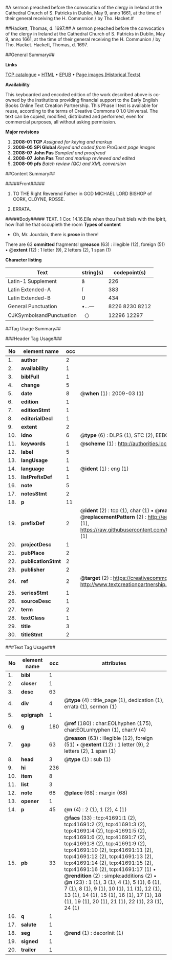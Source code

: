 #A sermon preached before the convocation of the clergy in Ireland at the Cathedral Church of S. Patricks in Dublin, May 9, anno 1661, at the time of their general receiving the H. Communion / by Tho. Hacket.#

##Hackett, Thomas, d. 1697.##
A sermon preached before the convocation of the clergy in Ireland at the Cathedral Church of S. Patricks in Dublin, May 9, anno 1661, at the time of their general receiving the H. Communion / by Tho. Hacket.
Hackett, Thomas, d. 1697.

##General Summary##

**Links**

[TCP catalogue](http://www.ota.ox.ac.uk/tcp/)  • 
[HTML](http://tei.it.ox.ac.uk/tcp/Texts-HTML/free/A43/A43546.html)  • 
[EPUB](http://tei.it.ox.ac.uk/tcp/Texts-EPUB/free/A43/A43546.epub) • 
[Page images (Historical Texts)](https://data.historicaltexts.jisc.ac.uk/view?pubId=eebo-08727139e&pageId=eebo-08727139e-41691-1)

**Availability**

This keyboarded and encoded edition of the
	       work described above is co-owned by the institutions
	       providing financial support to the Early English Books
	       Online Text Creation Partnership. This Phase I text is
	       available for reuse, according to the terms of Creative
	       Commons 0 1.0 Universal. The text can be copied,
	       modified, distributed and performed, even for
	       commercial purposes, all without asking permission.

**Major revisions**

1. __2008-01__ __TCP__ *Assigned for keying and markup*
1. __2008-05__ __SPi Global__ *Keyed and coded from ProQuest page images*
1. __2008-07__ __John Pas__ *Sampled and proofread*
1. __2008-07__ __John Pas__ *Text and markup reviewed and edited*
1. __2008-09__ __pfs__ *Batch review (QC) and XML conversion*

##Content Summary##

#####Front#####

1. TO THE Right Reverend Father in GOD MICHAEL LORD BISHOP of CORK, CLOYNE, ROSSE.

1. ERRATA.

#####Body#####
TEXT. 1 Cor. 14.16.Elſe when thou ſhalt bleſs with the ſpirit, how ſhall he that occupieth the room 
**Types of content**

  * Oh, Mr. Jourdain, there is **prose** in there!

There are 63 **ommitted** fragments! 
 @__reason__ (63) : illegible (12), foreign (51)  •  @__extent__ (12) : 1 letter (9), 2 letters (2), 1 span (1)

**Character listing**


|Text|string(s)|codepoint(s)|
|---|---|---|
|Latin-1 Supplement|â|226|
|Latin Extended-A|ſ|383|
|Latin Extended-B|Ʋ|434|
|General Punctuation|•…—|8226 8230 8212|
|CJKSymbolsandPunctuation|〈〉|12296 12297|

##Tag Usage Summary##

###Header Tag Usage###

|No|element name|occ|attributes|
|---|---|---|---|
|1.|__author__|2||
|2.|__availability__|1||
|3.|__biblFull__|1||
|4.|__change__|5||
|5.|__date__|8| @__when__ (1) : 2009-03 (1)|
|6.|__edition__|1||
|7.|__editionStmt__|1||
|8.|__editorialDecl__|1||
|9.|__extent__|2||
|10.|__idno__|6| @__type__ (6) : DLPS (1), STC (2), EEBO-CITATION (1), OCLC (1), VID (1)|
|11.|__keywords__|1| @__scheme__ (1) : http://authorities.loc.gov/ (1)|
|12.|__label__|5||
|13.|__langUsage__|1||
|14.|__language__|1| @__ident__ (1) : eng (1)|
|15.|__listPrefixDef__|1||
|16.|__note__|5||
|17.|__notesStmt__|2||
|18.|__p__|11||
|19.|__prefixDef__|2| @__ident__ (2) : tcp (1), char (1)  •  @__matchPattern__ (2) : ([0-9\-]+):([0-9IVX]+) (1), (.+) (1)  •  @__replacementPattern__ (2) : http://eebo.chadwyck.com/downloadtiff?vid=$1&page=$2 (1), https://raw.githubusercontent.com/textcreationpartnership/Texts/master/tcpchars.xml#$1 (1)|
|20.|__projectDesc__|1||
|21.|__pubPlace__|2||
|22.|__publicationStmt__|2||
|23.|__publisher__|2||
|24.|__ref__|2| @__target__ (2) : https://creativecommons.org/publicdomain/zero/1.0/ (1), http://www.textcreationpartnership.org/docs/. (1)|
|25.|__seriesStmt__|1||
|26.|__sourceDesc__|1||
|27.|__term__|2||
|28.|__textClass__|1||
|29.|__title__|3||
|30.|__titleStmt__|2||


###Text Tag Usage###

|No|element name|occ|attributes|
|---|---|---|---|
|1.|__bibl__|1||
|2.|__closer__|1||
|3.|__desc__|63||
|4.|__div__|4| @__type__ (4) : title_page (1), dedication (1), errata (1), sermon (1)|
|5.|__epigraph__|1||
|6.|__g__|180| @__ref__ (180) : char:EOLhyphen (175), char:EOLunhyphen (1), char:V (4)|
|7.|__gap__|63| @__reason__ (63) : illegible (12), foreign (51)  •  @__extent__ (12) : 1 letter (9), 2 letters (2), 1 span (1)|
|8.|__head__|3| @__type__ (1) : sub (1)|
|9.|__hi__|236||
|10.|__item__|8||
|11.|__list__|3||
|12.|__note__|68| @__place__ (68) : margin (68)|
|13.|__opener__|1||
|14.|__p__|45| @__n__ (4) : 2 (1), 1 (2), 4 (1)|
|15.|__pb__|33| @__facs__ (33) : tcp:41691:1 (2), tcp:41691:2 (2), tcp:41691:3 (2), tcp:41691:4 (2), tcp:41691:5 (2), tcp:41691:6 (2), tcp:41691:7 (2), tcp:41691:8 (2), tcp:41691:9 (2), tcp:41691:10 (2), tcp:41691:11 (2), tcp:41691:12 (2), tcp:41691:13 (2), tcp:41691:14 (2), tcp:41691:15 (2), tcp:41691:16 (2), tcp:41691:17 (1)  •  @__rendition__ (2) : simple:additions (2)  •  @__n__ (23) : 1 (1), 3 (1), 4 (1), 5 (1), 6 (1), 7 (1), 8 (1), 9 (1), 10 (1), 11 (1), 12 (1), 13 (1), 14 (1), 15 (1), 16 (1), 17 (1), 18 (1), 19 (1), 20 (1), 21 (1), 22 (1), 23 (1), 24 (1)|
|16.|__q__|1||
|17.|__salute__|1||
|18.|__seg__|1| @__rend__ (1) : decorInit (1)|
|19.|__signed__|1||
|20.|__trailer__|1||

